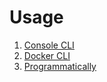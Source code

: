 # Usage

1. [Console CLI](console.md)
2. [Docker CLI](docker.md)
3. [Programmatically](programmatically.md)
